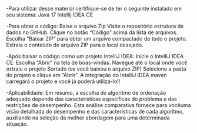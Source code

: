 -Para utilizar desse material certifique-se de ter o seguinte instalado em seu sistema:
Java 17
Intellij IDEA CE

-Para obter o código:
Baixe o arquivo Zip
Visite o repositório estrutura de dados no GitHub.
Clique no botão “Código” acima da lista de arquivos.
Escolha “Baixar ZIP” para obter um arquivo compactado de todo o projeto.
Extraia o conteúdo do arquivo ZIP para o local desejado.

-Após baixar o código como um projeto IntelliJ IDEA:
Inicie o IntelliJ IDEA CE.
Escolha “Abrir” na tela de boas-vindas.
Navegue até o local onde você extraiu o projeto Sortado (se você baixou o arquivo ZIP) 
Selecione a pasta do projeto e clique em “Abrir”.
A integração do IntelliJ IDEA maven carregará o projeto e você já poderá utilizá-lo!!

-Aplicabilidade:
Em resumo, a escolha do algoritmo de ordenação adequado depende das características específicas do problema e das restrições de desempenho.
Esta análise comparativa fornece para vocêuma visão detalhada do desempenho e das características de cada algoritmo, auxiliando na seleção da melhor abordagem para uma determinada situação.



